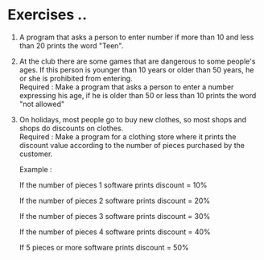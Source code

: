 # Exercises ..

1. A program that asks a person to enter number if more than 10 and less than 20 prints the word "Teen".

2. At the club there are some games that are dangerous to some people's ages. If this person is younger than 10 years or older than 50 years, he or she is prohibited from entering.  
   Required : Make a program that asks a person to enter a number expressing his age, if he is older than 50 or less than 10 prints the word "not allowed"

3. On holidays, most people go to buy new clothes, so most shops and shops do discounts on clothes.  
   Required : Make a program for a clothing store where it prints the discount value according to the number of pieces purchased by the customer.

   Example :

   If the number of pieces 1 software prints discount = 10%

   If the number of pieces 2 software prints discount = 20%

   If the number of pieces 3 software prints discount = 30%

   If the number of pieces 4 software prints discount = 40%

   If 5 pieces or more software prints discount = 50%
